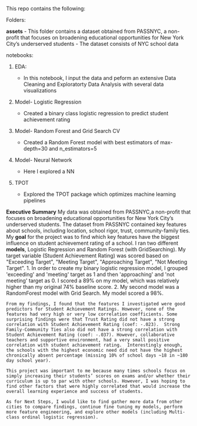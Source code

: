 This repo contains the following:

Folders:

**assets**
      - This folder contains a dataset obtained from PASSNYC, a non-profit that focuses on broadening educational opportunities for New York City’s underserved students
      - The dataset consists of NYC school data 

notebooks:

1. EDA:
    - In this notebook, I input the data and peform an extensive Data Cleaning and Exploratorty Data Analysis with several data visualizations

2. Model- Logistic Regression
    - Created a binary class logistic regression to predict student achievement rating 
    
3. Model- Random Forest and Grid Search CV 
    -  Created a Random Forest model with best estimators of max-depth=30 and n_estimators=5
    
4. Model- Neural Network
    - Here I explored a NN 
    
5. TPOT
    - Explored the TPOT package which optimizes machine learning pipelines 
    
**Executive Summary**
    My data was obtained from PASSNYC,a non-profit that focuses on broadening educational opportunities for New York City’s underserved students. The dataset from PASSNYC contained key features about schools, including location, school rigor, trust, community-family ties. My **goal** for the project was to find which key features have the biggest influence on student achievement rating of a school. 
    I ran two different **models**, Logistic Regression and Random Forest (with GridSearching). My target variable (Student Achievement Rating) was scored based on "Exceeding Target", "Meeting Target", "Approaching Target", "Not Meeting Target".
    1. In order to create my binary logistic regression model, I grouped 'exceeding' and 'meeting' target as 1 and then 'approaching' and 'not meeting' target as 0. I scored a 89% on my model, which was relatively higher than my original 74% baseline score.
    2. My second model was a RandomForest model with Grid Search. My model scored a 98%.
    
    From my findings, I found that the features I investigated were good predictors for Student Achievement Ratings. However, none of the features had very high or very low correlation coefficients. Some surprising findings were that Trust Rating did not have a strong correlation with Student Achievement Rating (coef: -.023).  Strong Family-Community Ties also did not have a strong correlation with Student Achievement Rating (coef: -.037). However, collaborative teachers and supportive environment, had a very small positive correlation with student achievement rating.  Interestingly enough, the schools with the highest economic need did not have the highest chronically absent percentage (missing 10% of school days ~18 in ~180 day school year). 
    
    This project was important to me because many times schools focus on simply increasing their students’ scores on exams and/or whether their curriculum is up to par with other schools. However, I was hoping to find other factors that were highly correlated that would increase the overall learning experience and success of students. 
    
    As for Next Steps, I would like to find gather more data from other cities to compare findings, continue fine tuning my models, perform more feature engineering, and explore other models (including Multi-class ordinal logistic regression). 

    
